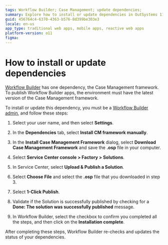 ```yaml
---
tags: Workflow Builder; Case Management; update dependencies;
summary: Explore how to install or update dependencies in OutSystems 11 (O11) for Workflow Builder using the Case Management framework.
guid: 456764c4-6370-4363-b576-8d399be303e3
locale: en-us
app_type: traditional web apps, mobile apps, reactive web apps
platform-version: o11
figma:
---
```

# How to install or update dependencies

[Workflow Builder](http://workflowbuilder.outsystems.com/) has one dependency, the Case Management framework.
To publish Workflow Builder apps, the environment must have the latest version of the Case Management framework.

To install or update this dependency, you must be a [Workflow Builder admin](how-works.md#workflow-builder-administrator), and follow these steps:

1. Select your user name, and then select **Settings**.

1. In the **Dependencies** tab, select **Install CM framework manually**.

1. In the **Install Case Management Framework** dialog, select **Download Case Management Framework** and save the **.osp** file in your computer.

1. Select **Service Center console > Factory > Solutions**.

1. In Service Center, select **Upload & Publish a Solution**.

1. Select **Choose File** and select the **.osp** file that you downloaded in step 3.

1. Select **1-Click Publish**.

1. Validate if the Solution is successfully published by checking for a **Done: The solution was successfully published** message.

1. In Workflow Builder, select the checkbox to confirm you completed all the steps, and then click on the **Installation complete**.

After completing these steps, Workflow Builder re-checks and updates the status of your dependencies.
